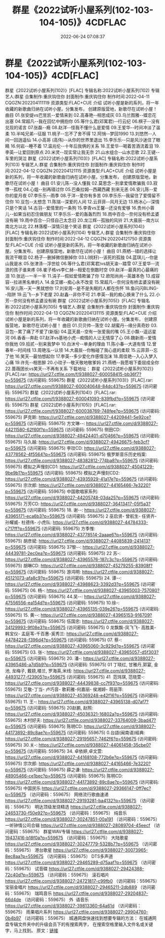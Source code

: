 ﻿---
title: 群星《2022试听小屋系列(102-103-104-105)》4CDFLAC
date: 2022-06-24 07:08:37
categories: APE、FLAC、MP3
tags: 华语中文
---
# 群星《2022试听小屋系列(102-103-104-105)》4CD[FLAC]

群星《2022试听小屋系列(102)》[FLAC]
专辑名称:2022试听小屋系列(102)
专辑艺人:群星
合集制作:重庆钩住你
封面制作:重庆钩住你
制作时间:2022-04-11
CQGZN:202204111119
资源类型:FLAC+CUE
介绍
试听小屋是新的系列，将一年收藏的新歌曲归纳在试听小屋。分集发布，
创建原版营地，新歌尽在试听小屋！
曲目
01.张安缇vs巴昱凯--爱情来到
02.高春艳--相思成灰
03.乌兰图雅--蝶恋花出塞
04.常超凡--我在回忆中拥抱你
05.等什么君(邓寓君)--行云纪
06.棋子--没有兑现的诺言
07.张磊--瘾
08.赵洋--怪我不懂什么是爱情
09.王爱华--时间冲淡了温柔
10.半吨兄弟--征服
11.桃子--忘不了舍不得
12.阿悄--梦回1990
13.刘悠然--人间一回逍遥仙
14.小高哥
(高伟)--从你的世界里退出
15.李乐乐--只是风沙迷住了眼睛
16.何岩--睡不着
17.温兆伦--十年后我俩的关系
18.王爱华--喝着苦酒流着泪
19.李英--让爱回到原点
20.米灵--现实常让我无奈
21.山水组合--山水恋歌
22.王键--车里的哭泣
群星《2022试听小屋系列(103)》[FLAC]
专辑名称:2022试听小屋系列(103)
专辑艺人:群星
合集制作:重庆钩住你
封面制作:重庆钩住你
制作时间:2022-04-12
CQGZN:202204121115
资源类型:FLAC+CUE
介绍
试听小屋是新的系列，将一年收藏的新歌曲归纳在试听小屋。分集发布，
创建原版营地，新歌尽在试听小屋！
曲目
01.安儿陈--没人懂我
02.莫思念--别拿爱情欺骗我
03.寂悸--孤枕
04.心姐--别再错过你
05.巴桑拉姆--西藏西藏 别来无恙
06.安儿陈--爱你的星月夜
07.李乐乐--雨季
08.于洋--爱你有多苦
09.李乐乐--我留住了爱情留不住你
10.豆包--太想念
11.陈瑞--深爱的人间
12.云菲菲--风月无边
13.杨冰心--深情只是个笑话
14.古羽--爱情里的一条狗
15.李青vs王馨--还没有爱够
16.贵州小蓉儿--如果当初忍住做朋友
17.李乐乐--爱的轰轰烈烈
18.雨中百合--奈何没有桥孟婆没有碗
19.雨中百合--只怪自己太念旧
20.龙江辉--孤独的风铃
21.大晨辰--南方以南北方以北
22.林落樱--深情只是个笑话
群星《2022试听小屋系列(104)》[FLAC]
专辑名称:2022试听小屋系列(104)
专辑艺人:群星
合集制作:重庆钩住你
封面制作:重庆钩住你
制作时间:2022-04-12
CQGZN:202204121750
资源类型:FLAC+CUE
介绍
试听小屋是新的系列，将一年收藏的新歌曲归纳在试听小屋。分集发布，
创建原版营地，新歌尽在试听小屋！
曲目
01.燕栖--错的选择让我流干眼泪
02.杨子--删掉微信删掉你
03.L(桃籽)--该死的孤独
04.蓝琪儿--你是山我是水
05.张津涤--浮世绘
06.等什么君(邓寓君)vs胡天渝--踏雪
07.王爱华--流浪的孩子谁来疼
08.崔子格vs李仁赫--相爱在倒数时空
09.赵洋--最真的心最痛的泪
10.张远--一半一半
11.涓子--假如爱情欺骗了你
12.欧阳尚尚--英雄本色
13.成容容--拉进黑名单的人
14.金艾娜--痴心永不改变
15.常超凡--奈何没有桥孟婆没有碗
16.安儿陈--天一黑就想你
17.刘安周--是不是失眠的人都在伤怀
18.鱼闪闪BLING--陷阱
19.云飞--乡下老屋
20.赵鑫--非你不可
21.李英--我的痴心换来了什么
22.小芳--奈何没有桥孟婆没有碗
群星《2022试听小屋系列(105)》[FLAC]
专辑名称:2022试听小屋系列(105)
专辑艺人:群星
合集制作:重庆钩住你
封面制作:重庆钩住你
制作时间:2022-04-13
CQGZN:202204131115
资源类型:FLAC+CUE
介绍
试听小屋是新的系列，将一年收藏的新歌曲归纳在试听小屋。分集发布，
创建原版营地，新歌尽在试听小屋！
曲目
01.贝贝帅--落空
02.胡蜜丹--缘分真奇妙
03.豆包--累了痛了不爱了(新版)
04.蓝天晨--空有一张爱我的嘴
05.王小飘--遥远星河
06.香香--奔赴
07.赵洋vs基地小虎--痴情的人让无情穿了心
08.魏新雨--爱情你我他
09.拾贰--别来我梦中
10.白沐兮--单身的理由
11.陈小春--大道有情
12.曾春年--时间线
13.周艳泓--认领
14.大晨辰--你触碰了我心底的柔软
15.云菲菲--忘了他
16.笑天--最怕想起你
17.李英--多少爱化作感情泡沫
18.周佳艳--入心入梦入心痛
19.许先--相思醉
20.小玟子--敬天敬地敬爹妈
21.燕栖--我愿咽下委屈成全你
22.蔷薇团长vs笑天--不再有关系
下载地址：
群星《2022试听小屋系列(102)》[FLAC].rar: https://url27.ctfile.com/f/9388027-600058415-bb36f7?p=559675
(访问密码: 559675)
群星《2022试听小屋系列(103)》[FLAC].rar: https://url27.ctfile.com/f/9388027-600040648-84dc43?p=559675
(访问密码: 559675)
群星《2022试听小屋系列(104)》[FLAC].rar: https://url27.ctfile.com/f/9388027-600041093-839fbd?p=559675
(访问密码: 559675)
群星《2022试听小屋系列(105)》[FLAC].rar: https://url27.ctfile.com/f/9388027-600038769-748fee?p=559675
(访问密码: 559675)
萨克斯: https://url27.ctfile.com/d/9388027-44209441-5e92ce?p=559675
(访问密码: 559675)
方文琳--: https://url27.ctfile.com/d/9388027-44211580-62f60f?p=559675
(访问密码: 559675)
侧田CD: https://url27.ctfile.com/d/9388027-49424401-d70466?p=559675
(访问密码: 559675)
马久越: https://url27.ctfile.com/d/9388027-49426675-feb3cf?p=559675
(访问密码: 559675)
李玟CD: https://url27.ctfile.com/d/9388027-43778562-4f5564?p=559675
(访问密码: 559675)
俄罗斯音乐历史档案: https://url27.ctfile.com/d/9388027-48382812-774ba8?p=559675
(访问密码: 559675)
模拟之声慢刻CD1: https://url27.ctfile.com/d/9388027-45041229-9be9b1?p=559675
(访问密码: 559675)
模拟之声慢刻CD2: https://url27.ctfile.com/d/9388027-43935929-41a17e?p=559675
(访问密码: 559675)
宗次郎: https://url27.ctfile.com/d/9388027-44165466-7e3220?p=559675
(访问密码: 559675)
中国歌唱家系列: https://url27.ctfile.com/d/9388027-44205748-03da25?p=559675
(访问密码: 559675)
万芳CD: https://url27.ctfile.com/d/9388027-36413417-05f5a3?p=559675
(访问密码: 559675)
18. 谢--: https://url27.ctfile.com/d/9388027-43965171-eca6b3?p=559675
(访问密码: 559675)
2 巫启贤- 曾航生- 任贤齐- 孙耀威- 杜德伟- 小虎队: https://url27.ctfile.com/d/9388027-44784333-c717ff?p=559675
(访问密码: 559675)
方季惟: https://url27.ctfile.com/d/9388027-43778514-2aaae6?p=559675
(访问密码: 559675)
胡彦斌: https://url27.ctfile.com/d/9388027-44085839-241413?p=559675
(访问密码: 559675)
37黎--: https://url27.ctfile.com/d/9388027-44439781-2ec0ea?p=559675
(访问密码: 559675)
22 苏-: https://url27.ctfile.com/d/9388027-43965576-187c3c?p=559675
(访问密码: 559675)
胡琳CD: https://url27.ctfile.com/d/9388027-45279255-83908f?p=559675
(访问密码: 559675)
游鸿明: https://url27.ctfile.com/d/9388027-45121073-afa8c9?p=559675
(访问密码: 559675)
24. 谭--: https://url27.ctfile.com/d/9388027-43988623-3392d3?p=559675
(访问密码: 559675)
06. 杨-: https://url27.ctfile.com/d/9388027-43965003-757080?p=559675
(访问密码: 559675)
44.吴--: https://url27.ctfile.com/d/9388027-47556556-ea154d?p=559675
(访问密码: 559675)
10.徐-: https://url27.ctfile.com/d/9388027-43965135-039e26?p=559675
(访问密码: 559675)
15. 黄--: https://url27.ctfile.com/d/9388027-43965153-916709?p=559675
(访问密码: 559675)
伍国忠: https://url27.ctfile.com/d/9388027-34129993-9f08e3?p=559675
(访问密码: 559675)
0 龙飘飘-凤飞飞- 高胜美- 韩宝仪- 孟庭苇-千百惠-奚秀兰: https://url27.ctfile.com/d/9388027-44784228-f396d4?p=559675
(访问密码: 559675)
07. 蔡-: https://url27.ctfile.com/d/9388027-43965060-3c929d?p=559675
(访问密码: 559675)
03. 张-: https://url27.ctfile.com/d/9388027-43965057-d5f303?p=559675
(访问密码: 559675)
20. 潘-: https://url27.ctfile.com/d/9388027-43965486-a7d5b9?p=559675
(访问密码: 559675)
01 丁晓红, 甘雅丹,郭宴, 金池, 龙梅子, 戴娆,楼兰, 罗海英,米线: https://url27.ctfile.com/d/9388027-44931277-f23905?p=559675
(访问密码: 559675)
41  范玮琪, 范晓萱-: https://url27.ctfile.com/d/9388027-44439838-cc7f93?p=559675
(访问密码: 559675)
艾敬-丁当- 卢巧音- 歌莉雅-何嘉丽- 侯湘婷- 蒋丽萍: https://url27.ctfile.com/d/9388027-45369248-e42f16?p=559675
(访问密码: 559675)
11. 王-: https://url27.ctfile.com/d/9388027-43965138-d07af7?p=559675
(访问密码: 559675)
20赵鹏, 赵照: https://url27.ctfile.com/d/9388027-45036321-16802a?p=559675
(访问密码: 559675)
木村好夫: https://url27.ctfile.com/d/9388027-33764009-3bad47?p=559675
(访问密码: 559675)
陈明CD:
https://url27.ctfile.com/d/9388027-44173892-89c8ae?p=559675
(访问密码:
559675)
0.台語(闽南语)經典: https://url27.ctfile.com/d/9388027-29195657-7462f6?p=559675
(访问密码: 559675)
30.关-: https://url27.ctfile.com/d/9388027-44061458-35cbe0?p=559675
(访问密码: 559675)
34. 卓依婷,卓文萱: https://url27.ctfile.com/d/9388027-44168108-772b6e?p=559675
(访问密码: 559675)
宗次郎: https://url27.ctfile.com/d/9388027-44165466-7e3220?p=559675
(访问密码: 559675)
薛之谦: https://url27.ctfile.com/d/9388027-48905466-ce1bec?p=559675
(访问密码: 559675)
陈明CD: https://url27.ctfile.com/d/9388027-44173892-89c8ae?p=559675
(访问密码: 559675)
中国民乐
https://url27.ctfile.com/d/9388027-29366147-0ff7ec?p=559675
（访问密码：559675）
网络流行歌曲速递
https://url27.ctfile.com/d/9388027-29193281-ba4132?p=559675
（访问密码：559675）
明达顶级发烧精选
https://url27.ctfile.com/d/9388027-24653730-f50e92?p=559675
（访问密码：559675）
纯音乐
https://url27.ctfile.com/d/9388027-30247851-00a191
（访问密码：559675）
一听钟情公司合辑
https://url27.ctfile.com/d/9388027-28089704-45eecf
（访问密码：559675）
群星WAV专辑
https://url27.ctfile.com/d/9388027-19437416-b18f0a?p=559675
（访问密码：559675）
大陆歌星
https://url27.ctfile.com/d/9388027-30247779-5328b7?p=559675
（访问密码：559675）
港台歌星
https://url27.ctfile.com/d/9388027-30073965-8ec8aa?p=559675
（访问密码：559675）
DTS多声道
https://url27.ctfile.com/d/9388027-29465289-d75aaf?p=559675
（访问密码：559675）
试音碟
https://url27.ctfile.com/d/9388027-29424388-72c40d?p=559675
（访问密码：559675）
滚石唱片
https://url27.ctfile.com/d/9388027-24721817-c99fb0
（访问密码：559675）
宝丽金唱片
https://url27.ctfile.com/d/9388027-29465211-2db889
（访问密码：559675）
瑞鸣音乐
https://url27.ctfile.com/d/9388027-29204837-66d4de
（访问密码：559675）
外  语音乐
https://url27.ctfile.com/d/9388027-39813360-64a61d
（访问密码：559675）
雨果唱片系列
https://url27.ctfile.com/d/9388027-29904760-0b4b97
（访问密码：559675）
城通网盘快速找到想要专辑的方法：
在城通网盘专辑文件夹中的升级会员下的有搜索两字，
在搜索空格里输入文件名或关键字，马上找到。
原文：[链接](https://blog.sina.com.cn/s/blog_1647c7e7601030xyg.html)